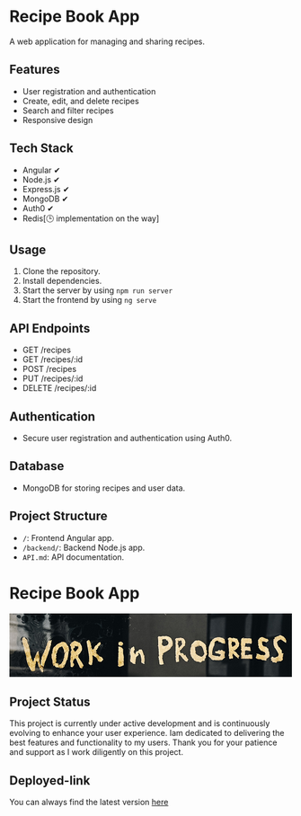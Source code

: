 # Recipe Book App

A web application for managing and sharing recipes.

## Features

- User registration and authentication
- Create, edit, and delete recipes
- Search and filter recipes
- Responsive design

## Tech Stack

- Angular ✔
- Node.js ✔
- Express.js ✔
- MongoDB ✔
- Auth0 ✔
- Redis[🕒 implementation on the way]

## Usage

1. Clone the repository.
2. Install dependencies.
3. Start the server by using `npm run server`
4. Start the frontend by using `ng serve`

## API Endpoints

- GET /recipes
- GET /recipes/:id
- POST /recipes
- PUT /recipes/:id
- DELETE /recipes/:id

## Authentication

- Secure user registration and authentication using Auth0.

## Database

- MongoDB for storing recipes and user data.

## Project Structure

- `/`: Frontend Angular app.
- `/backend/`: Backend Node.js app.
- `API.md`: API documentation.

# Recipe Book App

![Under Construction](./wip.png)

## Project Status

This project is currently under active development and is continuously evolving to enhance your user experience. Iam dedicated to delivering the best features and functionality to my users. Thank you for your patience and support as I work diligently on this project.

## Deployed-link

You can always find the latest version [here](https://recipe-book-fe.onrender.com)

